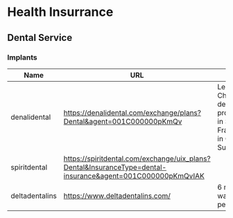 # Health Insurrance

## Dental Service

### Implants

| Name | URL | Note |
| --- | --- | --- |
| denalidental | https://denalidental.com/exchange/plans?Dental&agent=001C000000pKmQv | Less Chinese dential provider in San Francisco in Oral Surgeon |
| spiritdental | https://spiritdental.com/exchange/uix_plans?Dental&InsuranceType=dental-insurance&agent=001C000000pKmQvIAK | |
| deltadentalins | https://www.deltadentalins.com/ | 6 mos waiting period :( |
